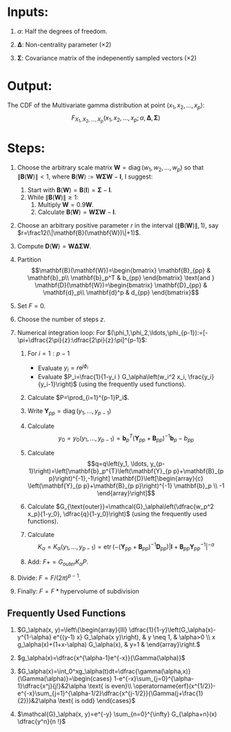 # Inputs:
1. $\alpha$: Half the degrees of freedom. 

2. $\mathbf{\Delta}$: Non-centrality parameter ($\times 2$)

3. $\mathbf{\Sigma}$: Covariance matrix of the indepenently sampled vectors ($\times 2$)

# Output:
The CDF of the Multivariate gamma distribution at point $(x_1, x_2, \ldots, x_p)$: $$F_{X_1, X_2, \ldots, X_p}(x_1, x_2, \ldots, x_p; \alpha, \mathbf{\Delta}, \mathbf{\Sigma})$$

# Steps:

1. Choose the arbitrary scale matrix $\mathbf{W}=\operatorname{diag}(w_1,w_2,\ldots,w_p)$ so that $\|\mathbf{B}(\mathbf{W})\|<1$, where $\mathbf{B}(\mathbf{W}):=\mathbf{W\Sigma W}-\mathbf{I}$, I suggest:

    1. Start with $\mathbf{B}(\mathbf{W})=\mathbf{B}(\mathbf{I})=\mathbf{\Sigma}-\mathbf{I}$.
    2. While $\|\mathbf{B}(\mathbf{W})\|\geq 1$:
        1. Multiply $\mathbf{W}=0.9\mathbf{W}$.
        2. Calculate $\mathbf{B}(\mathbf{W})=\mathbf{W\Sigma W}-\mathbf{I}$.

2. Choose an arbitrary positive parameter $r$ in the interval $(\|\mathbf{B}(\mathbf{W})\|,1)$, say $r=\frac12(\|\mathbf{B}(\mathbf{W})\|+1)$.

3. Compute $\mathbf{D}(\mathbf{W})=\mathbf{W\Delta\Sigma W}$.

4. Partition $$\mathbf{B}(\mathbf{W})=\begin{bmatrix}
\mathbf{B}_{pp} & \mathbf{b}_p\\
\mathbf{b}_p^T & b_{pp}
\end{bmatrix} \text{and } \mathbf{D}(\mathbf{W})=\begin{bmatrix}
\mathbf{D}_{pp} & \mathbf{d}_p\\
\mathbf{d}^p & d_{pp}
\end{bmatrix}$$

5. Set $F=0$.

5. Choose the number of steps $z$.

6. Numerical integration loop: For $(\phi_1,\phi_2,\ldots,\phi_{p-1}):=[-\pi+\dfrac{2\pi}{z}:\dfrac{2\pi}{z}:\pi]^{p-1}$:

    1. For $i=1:p-1$
        - Evaluate $y_i=r\mathrm{e}^{j\phi_i}$
        - Evaluate $P_i=\frac{1}{1-y_i } G_\alpha\left(w_i^2 x_i, \frac{y_i}{y_i-1}\right)$ (using the frequently used functions).

    2. Calculate $P=\prod_{i=1}^{p-1}P_i$.

    3. Write $\mathbf{Y}_{pp}=\operatorname{diag}(y_1,\ldots,y_{p-1})$

    4. Calculate $$y_0=y_0\left(y_1, \ldots, y_{p-1}\right)=\mathbf{b}_p^{T}\left(\mathbf{Y}_{p p}+\mathbf{B}_{p p}\right)^{-1} \mathbf{b}_p-b_{p p}$$

    5. Calculate $$q=q\left(y_1, \ldots, y_{p-1}\right)=\left[\mathbf{b}_p^{T}\left(\mathbf{Y}_{p p}+\mathbf{B}_{p p}\right)^{-1},-1\right] \mathbf{D}\left[\begin{array}{c}
    \left(\mathbf{Y}_{p p}+\mathbf{B}_{p p}\right)^{-1} \mathbf{b}_p \\
    -1
    \end{array}\right]$$

    6. Calculate $G_{\text{outer}}=\mathcal{G}_\alpha\left(\dfrac{w_p^2 x_p}{1-y_0}, \dfrac{q}{1-y_0}\right)$ (using the frequently used functions).
 
    7. Calculate $$K_\alpha=K_\alpha\left(y_1, \ldots, y_{p-1}\right)=\operatorname{etr}\left( -\left(\mathbf{Y}_{p p}+\mathbf{B}_{p p}\right)^{-1} \mathbf{D}_{p p}\right)\left|\mathbf{I}+\mathbf{B}_{p p} \mathbf{Y}_{p p}^{-1}\right|^{-\alpha}$$ 

    8. Add: $F+=G_{outer}K_\alpha P$.

7. Divide: $F=F/(2\pi)^{p-1}$.
8. Finally: $F=F*\text{hypervolume of subdivision}$

## Frequently Used Functions

1. $G_\alpha(x, y)=\left\{\begin{array}{lll}
\dfrac{1}{1-y}\left(G_\alpha(x)-y^{1-\alpha} e^{(y-1) x} G_\alpha(x y)\right), & y \neq 1, & \alpha>0 \\
x g_\alpha(x)+(1+x-\alpha) G_\alpha(x), & y=1 &
\end{array}\right.$

2. $g_\alpha(x)=\dfrac{x^{\alpha-1}e^{-x}}{\Gamma(\alpha)}$

3. $G_\alpha(x)=\int_0^xg_\alpha(t)dt=\dfrac{\gamma(\alpha,x)}{\Gamma(\alpha)}=\begin{cases}
    1-e^{-x}\sum_{j=0}^{\alpha-1}\dfrac{x^j}{j!}&2\alpha \text{ is even}\\
    \operatorname{erf}(x^{1/2})-e^{-x}\sum_{j=1}^{\alpha-1/2}\dfrac{x^{j-1/2}}{\Gamma(j+\frac{1}{2})}&2\alpha \text{ is odd}
\end{cases}$

4. $\mathcal{G}_\alpha(x, y)=e^{-y} \sum_{n=0}^{\infty} G_{\alpha+n}(x) \dfrac{y^n}{n !}$
